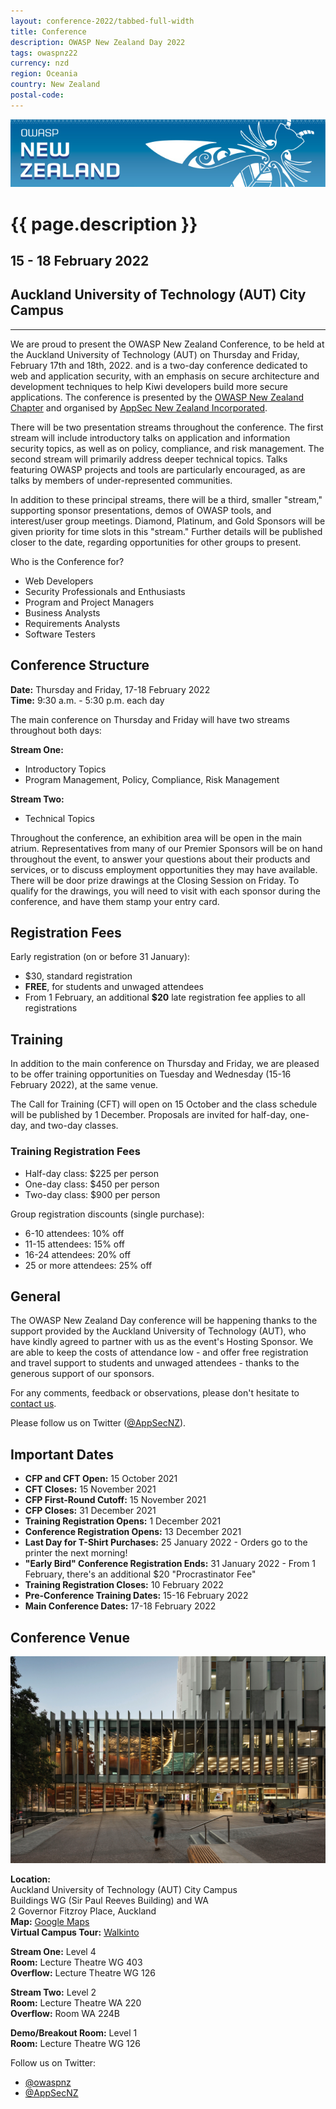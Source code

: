 ```yaml
---
layout: conference-2022/tabbed-full-width
title: Conference
description: OWASP New Zealand Day 2022
tags: owaspnz22
currency: nzd
region: Oceania
country: New Zealand
postal-code: 
---
```


![Web Banner](/assets/images/2022_Banner_Graphic.jpg)   

# {{ page.description }}

## 15 - 18 February 2022

##  Auckland University of Technology (AUT) City Campus

-----

We are proud to present the OWASP New Zealand Conference, to be held at the Auckland University of Technology (AUT) on Thursday and Friday, February 17th and 18th, 2022. and is a two-day conference dedicated to web and application security, with an emphasis on secure architecture and development techniques to help Kiwi developers build more secure applications. The conference is presented by the [OWASP New Zealand Chapter](https://owasp.org/www-chapter-new-zealand/) and organised by [AppSec New Zealand Incorporated](../index.md).

There will be two presentation streams throughout the conference. The first stream will include introductory talks on application and information security topics, as well as on policy, compliance, and risk management. The second stream will primarily address deeper technical topics. Talks featuring OWASP projects and tools are particularly encouraged, as are talks by members of under-represented communities.

In addition to these principal streams, there will be a third, smaller "stream," supporting sponsor presentations, demos of OWASP tools, and interest/user group meetings. Diamond, Platinum, and Gold Sponsors will be given priority for time slots in this "stream." Further details will be published closer to the date, regarding opportunities for other groups to present.

Who is the Conference for?

* Web Developers
* Security Professionals and Enthusiasts
* Program and Project Managers
* Business Analysts
* Requirements Analysts
* Software Testers

## Conference Structure

**Date:** Thursday and Friday, 17-18 February 2022   
**Time:** 9:30 a.m. - 5:30 p.m. each day   

The main conference on Thursday and Friday will have two streams throughout both days:

**Stream One:**   
* Introductory Topics
* Program Management, Policy, Compliance, Risk Management

**Stream Two:**   
* Technical Topics

Throughout the conference, an exhibition area will be open in the main atrium. Representatives from many of our Premier Sponsors will be on hand throughout the event, to answer your questions about their products and services, or to discuss employment opportunities they may have available. There will be door prize drawings at the Closing Session on Friday. To qualify for the drawings, you will need to visit with each sponsor during the conference, and have them stamp your entry card.

## Registration Fees
 
Early registration (on or before 31 January):   
* $30, standard registration
* **FREE**, for students and unwaged attendees
* From 1 February, an additional **$20** late registration fee applies to all registrations   

## Training

In addition to the main conference on Thursday and Friday, we are pleased to be offer training opportunities on Tuesday and Wednesday (15-16 February 2022), at the same venue.

The Call for Training (CFT) will open on 15 October and the class schedule will be published by 1 December. Proposals are invited for half-day, one-day, and two-day classes. 

### Training Registration Fees 

* Half-day class: $225 per person
* One-day class: $450 per person
* Two-day class: $900 per person

Group registration discounts (single purchase):   
* 6-10 attendees: 10% off
* 11-15 attendees: 15% off
* 16-24 attendees: 20% off
* 25 or more attendees: 25% off

## General

The OWASP New Zealand Day conference will be happening thanks to the support provided by the Auckland University of Technology (AUT), who have kindly agreed to partner with us as the event's Hosting Sponsor. We are able to keep the costs of attendance low - and offer free registration and travel support to students and unwaged attendees - thanks to the generous support of our sponsors.

For any comments, feedback or observations, please don't hesitate to [contact us](mailto:conference@appsec.org.nz).

Please follow us on Twitter ([@AppSecNZ](https://www.twitter.com/AppSecNZ)).

## Important Dates

* **CFP and CFT Open:** 15 October 2021
* **CFT Closes:** 15 November 2021
* **CFP First-Round Cutoff:** 15 November 2021
* **CFP Closes:** 31 December 2021
* **Training Registration Opens:** 1 December 2021
* **Conference Registration Opens:** 13 December 2021
* **Last Day for T-Shirt Purchases:** 25 January 2022 - Orders go to the printer the next morning!
* **"Early Bird" Conference Registration Ends:** 31 January 2022 - From 1 February, there's an additional $20 "Procrastinator Fee"
* **Training Registration Closes:** 10 February 2022
* **Pre-Conference Training Dates:** 15-16 February 2022
* **Main Conference Dates:** 17-18 February 2022

## Conference Venue

![Sir Paul Reeves Building, Auckland University of Technology](/assets/images/WG_External_Plaza_View.jpg)

**Location:**  
    Auckland University of Technology (AUT) City Campus   
    Buildings WG (Sir Paul Reeves Building) and WA   
    2 Governor Fitzroy Place, Auckland  
    **Map:** [Google Maps](https://goo.gl/maps/tJVwWVyC16hLnpNf9)   
    **Virtual Campus Tour:** [Walkinto](https://walkinto.in/tour/bkBenXdUpbbyerlhm_IaZ)   
    
**Stream One:** Level 4   
**Room:** Lecture Theatre WG 403   
**Overflow:** Lecture Theatre WG 126   

**Stream Two:** Level 2   
**Room:** Lecture Theatre WA 220   
**Overflow:** Room WA 224B

**Demo/Breakout Room:** Level 1   
**Room:** Lecture Theatre WG 126
 
Follow us on Twitter:   
* [@owaspnz](https://www.twitter.com/owaspnz)   
* [@AppSecNZ](https://www.twitter.com/AppSecNZ)   


